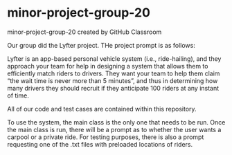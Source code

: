 # minor-project-group-20
minor-project-group-20 created by GitHub Classroom

Our group did the Lyfter project. THe project prompt is as follows:

Lyfter is an app-based personal vehicle system (i.e., ride-hailing), and they approach your team for help in designing a system that allows them to efficiently match riders to drivers. They want your team to help them claim “the wait time is never more than 5 minutes”, and thus in determining how many drivers they should recruit if they anticipate 100 riders at any instant of time.  

All of our code and test cases are contained within this repository. 

To use the system, the main class is the only one that needs to be run. Once the main class is run, there will be a prompt as to whether the user wants a carpool or a private ride.
For testing purposes, there is also a prompt requesting one of the .txt files with preloaded locations of riders. 
